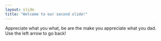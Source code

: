 ```yaml
---
layout: slide
title: "Welcome to our second slide!"
---
```

Appreciate what you what, be are the make you appreciate what you dad.
Use the left arrow to go back!
